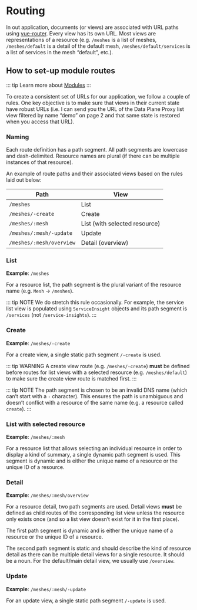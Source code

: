 # Routing

In out application, documents (or views) are associated with URL paths using [vue-router](https://router.vuejs.org/). Every view has its own URL. Most views are representations of a resource (e.g. `/meshes` is a list of meshes, `/meshes/default` is a detail of the default mesh, `/meshes/default/services` is a list of services in the mesh “default”, etc.).

## How to set-up module routes

::: tip
Learn more about [Modules](/docs/modules.md)
:::

To create a consistent set of URLs for our application, we follow a couple of rules. One key objective is to make sure that views in their current state have robust URLs (i.e. I can send you the URL of the Data Plane Proxy list view filtered by name “demo” on page 2 and that same state is restored when you access that URL).

### Naming

Each route definition has a path segment. All path segments are lowercase and dash-delimited. Resource names are plural (if there can be multiple instances of that resource).

An example of route paths and their associated views based on the rules laid out below:

| Path                                    | View                          |
|-----------------------------------------|-------------------------------|
| `/meshes`                               | List                          |
| `/meshes/-create`                       | Create                        |
| `/meshes/:mesh`                         | List (with selected resource) |
| `/meshes/:mesh/-update`                 | Update                        |
| `/meshes/:mesh/overview`                | Detail (overview)             |

### List

**Example**: `/meshes`

For a resource list, the path segment is the plural variant of the resource name (e.g. `Mesh` → `/meshes`).

::: tip NOTE
We do stretch this rule occasionally. For example, the service list view is populated using `ServiceInsight` objects and its path segment is `/services` (not `/service-insights`).
:::

### Create

**Example**: `/meshes/-create`

For a create view, a single static path segment `/-create` is used.

::: tip WARNING
A create view route (e.g. `/meshes/-create`) **must** be defined before routes for list views with a selected resource (e.g. `/meshes/default`) to make sure the create view route is matched first.
:::

::: tip NOTE
The path segment is chosen to be an invalid DNS name (which can’t start with a `-` character). This ensures the path is unambiguous and doesn’t conflict with a resource of the same name (e.g. a resource called `create`).
:::

### List with selected resource

**Example**: `/meshes/:mesh`

For a resource list that allows selecting an individual resource in order to display a kind of summary, a single dynamic path segment is used. This segment is dynamic and is either the unique name of a resource or the unique ID of a resource.

### Detail

**Example**: `/meshes/:mesh/overview`

For a resource detail, two path segments are used. Detail views **must** be defined as child routes of the corresponding list view unless the resource only exists once (and so a list view doesn’t exist for it in the first place).

The first path segment is dynamic and is either the unique name of a resource or the unique ID of a resource.

The second path segment is static and should describe the kind of resource detail as there can be multiple detail views for a single resource. It should be a noun. For the default/main detail view, we usually use `/overview`.

### Update

**Example**: `/meshes/:mesh/-update`

For an update view, a single static path segment `/-update` is used.
